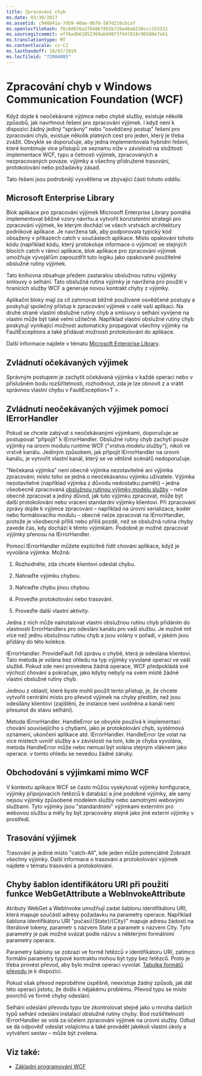 ```yaml
---
title: Zpracování chyb
ms.date: 03/30/2017
ms.assetid: c948841a-7db9-40ae-9b78-587d216cbcaf
ms.openlocfilehash: f6c0d676a37648678b2b726a46a6238ccc1b3331
ms.sourcegitcommit: eff6adb61852369ab690f3f047818c90580e7eb1
ms.translationtype: MT
ms.contentlocale: cs-CZ
ms.lasthandoff: 10/07/2019
ms.locfileid: "72004885"
---
```

# <a name="error-handling-in-windows-communication-foundation-wcf"></a>Zpracování chyb v Windows Communication Foundation (WCF)

Když dojde k neočekávané výjimce nebo chybě služby, existuje několik způsobů, jak navrhnout řešení pro zpracování výjimek. I když není k dispozici žádný jediný "správný" nebo "osvědčený postup" řešení pro zpracování chyb, existuje několik platných cest pro jeden, který je třeba zvážit. Obvykle se doporučuje, aby jedna implementovala hybridní řešení, které kombinuje více přístupů ze seznamu níže v závislosti na složitosti implementace WCF, typu a četnosti výjimek, zpracovaných a nezpracovaných povaze. výjimky a všechny přidružené trasování, protokolování nebo požadavky zásad.

Tato řešení jsou podrobněji vysvětlena ve zbývající části tohoto oddílu.

## <a name="the-microsoft-enterprise-library"></a>Microsoft Enterprise Library

Blok aplikace pro zpracování výjimek Microsoft Enterprise Library pomáhá implementovat běžné vzory návrhu a vytvořit konzistentní strategii pro zpracování výjimek, ke kterým dochází ve všech vrstvách architektury podnikové aplikace. Je navržena tak, aby podporovala typický kód obsažený v příkazech catch v součástech aplikace. Místo opakování tohoto kódu (například kódu, který protokoluje informace o výjimce) ve stejných blocích catch v rámci aplikace, blok aplikace pro zpracování výjimek umožňuje vývojářům zapouzdřit tuto logiku jako opakovaně použitelné obslužné rutiny výjimek.

Tato knihovna obsahuje předem zastaralou obslužnou rutinu výjimky smlouvy o selhání. Tato obslužná rutina výjimky je navržena pro použití v hranicích služby WCF a generuje novou kontrakt chyby z výjimky.

Aplikační bloky mají za cíl zahrnovat běžně používané osvědčené postupy a poskytují společný přístup k zpracování výjimek v celé vaší aplikaci. Na druhé straně vlastní obslužné rutiny chyb a smlouvy o selhání vyvíjené na vlastní může být také velmi užitečné. Například vlastní obslužné rutiny chyb poskytují vynikající možnost automaticky propagovat všechny výjimky na FaultExceptions a také přidávat možnosti protokolování do aplikace.

Další informace najdete v tématu [Microsoft Enterprise Library](https://docs.microsoft.com/previous-versions/msp-n-p/ff632023(v=pandp.10)).

## <a name="dealing-with-expected-exceptions"></a>Zvládnutí očekávaných výjimek

Správným postupem je zachytit očekávaná výjimka v každé operaci nebo v příslušném bodu rozšiřitelnosti, rozhodnout, zda je lze obnovit z a vrátit správnou vlastní chybu v FaultException\<T >.
  
## <a name="dealing-with-unexpected-exceptions-using-an-ierrorhandler"></a>Zvládnutí neočekávaných výjimek pomocí IErrorHandler

Pokud se chcete zabývat s neočekávanými výjimkami, doporučuje se postupovat "připojit" k IErrorHandler. Obslužné rutiny chyb zachytí pouze výjimky na úrovni modulu runtime WCF ("vrstva modelu služby"), nikoli ve vrstvě kanálu. Jediným způsobem, jak připojit IErrorHandler na úrovni kanálu, je vytvořit vlastní kanál, který se ve většině scénářů nedoporučuje.

"Nečekaná výjimka" není obecně výjimka nezotavitelné ani výjimka zpracování; místo toho se jedná o neočekávanou výjimku uživatele. Výjimka nezotavitelné (například výjimka z důvodu nedostatku paměti) – jedna všeobecně zpracovaná [obslužnou rutinou výjimky modelu služby](xref:System.ServiceModel.Dispatcher.ExceptionHandler) – nelze obecně zpracovat a jediný důvod, jak tuto výjimku zpracovat, může být další protokolování nebo vrácení standardní výjimky klientovi. Při zpracování zprávy dojde k výjimce zpracování – například na úrovni serializace, kodér nebo formátovacího modulu – obecně nelze zpracovat na IErrorHandler, protože je všeobecně příliš nebo příliš pozdě, než se obslužná rutina chyby zavede čas, kdy dochází k těmto výjimkám. Podobně je možné zpracovat výjimky přenosu na IErrorHandler.

Pomocí IErrorHandler můžete explicitně řídit chování aplikace, když je vyvolána výjimka. Možná:  

1. Rozhodněte, zda chcete klientovi odeslat chybu.

2. Nahraďte výjimku chybou.

3. Nahraďte chybu jinou chybou.

4. Proveďte protokolování nebo trasování.

5. Proveďte další vlastní aktivity.

Jedna z nich může nainstalovat vlastní obslužnou rutinu chyb přidáním do vlastnosti ErrorHandlers pro odeslání kanálu pro vaši službu.  Je možné mít více než jednu obslužnou rutinu chyb a jsou volány v pořadí, v jakém jsou přidány do této kolekce.

IErrorHandler. ProvideFault řídí zprávu o chybě, která je odeslána klientovi. Tato metoda je volána bez ohledu na typ výjimky vyvolané operací ve vaší službě. Pokud zde není provedena žádná operace, WCF předpokládá své výchozí chování a pokračuje, jako kdyby nebyly na svém místě žádné vlastní obslužné rutiny chyb.

Jednou z oblastí, které byste mohli použít tento přístup, je, že chcete vytvořit centrální místo pro převod výjimek na chyby předtím, než jsou odesílány klientovi (zajištění, že instance není uvolněna a kanál není přesunut do stavu selhání).

Metoda IErrorHandler. HandleError se obvykle používá k implementaci chování souvisejícího s chybami, jako je protokolování chyb, systémová oznámení, ukončení aplikace atd. IErrorHandler. HandleError lze volat na více místech uvnitř služby a v závislosti na tom, kde je chyba vyvolána, metoda HandleError může nebo nemusí být volána stejným vláknem jako operace. v tomto ohledu se nevedou žádné záruky.

## <a name="dealing-with-exceptions-outside-wcf"></a>Obchodování s výjimkami mimo WCF

V kontextu aplikace WCF se často můžou vyskytovat výjimky konfigurace, výjimky připojovacích řetězců k databázi a jiné podobné výjimky, ale samy nejsou výjimky způsobené modelem služby nebo samotnými webovými službami. Tyto výjimky jsou "standardními" výjimkami externími pro webovou službu a měly by být zpracovány stejně jako jiné externí výjimky v prostředí.

## <a name="tracing-exceptions"></a>Trasování výjimek

Trasování je jediné místo "catch-All", kde jeden může potenciálně Zobrazit všechny výjimky. Další informace o trasování a protokolování výjimek najdete v tématu trasování a protokolování.

## <a name="uri-template-errors-when-using-webgetattribute-and-webinvokeattribute"></a>Chyby šablon identifikátoru URI při použití funkce WebGetAttribute a WebInvokeAttribute

Atributy WebGet a WebInvoke umožňují zadat šablonu identifikátoru URI, která mapuje součásti adresy požadavku na parametry operace. Například šablona identifikátoru URI "počasí/{State}/{City}" mapuje adresu žádosti na literálové tokeny, parametr s názvem State a parametr s názvem City. Tyto parametry je pak možné svázat podle názvu s některými formálními parametry operace.

Parametry šablony se zobrazí ve formě řetězců v identifikátoru URI, zatímco formální parametry typové kontraktu mohou být typy bez řetězců. Proto je třeba provést převod, aby bylo možné operaci vyvolat. [Tabulka formátů převodu](wcf-web-http-programming-model-overview.md) je k dispozici.

Pokud však převod neproběhne úspěšně, neexistuje žádný způsob, jak dát této operaci jistotu, že došlo k nějakému problému. Převod typu se místo povrchů ve formě chyby odeslání.

Selhání odeslání převodu typu lze zkontrolovat stejně jako u mnoha dalších typů selhání odeslání instalací obslužné rutiny chyby. Bod rozšiřitelnosti IErrorHandler se volá za účelem zpracování výjimek na úrovni služby. Odtud se dá odpověď odeslat volajícímu a také provádět jakékoli vlastní úkoly a vytváření sestav – může být zvolena.

## <a name="see-also"></a>Viz také:

- [Základní programování WCF](../basic-wcf-programming.md)

